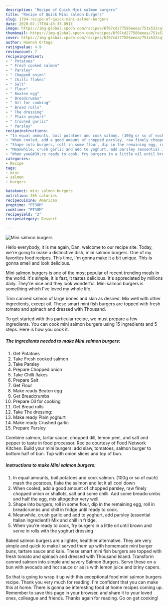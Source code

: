 ```yaml
---
description: "Recipe of Quick Mini salmon burgers"
title: "Recipe of Quick Mini salmon burgers"
slug: 1794-recipe-of-quick-mini-salmon-burgers
date: 2020-07-17T04:45:37.891Z
image: https://img-global.cpcdn.com/recipes/6f07cd277586eeea/751x532cq70/mini-salmon-burgers-recipe-main-photo.jpg
thumbnail: https://img-global.cpcdn.com/recipes/6f07cd277586eeea/751x532cq70/mini-salmon-burgers-recipe-main-photo.jpg
cover: https://img-global.cpcdn.com/recipes/6f07cd277586eeea/751x532cq70/mini-salmon-burgers-recipe-main-photo.jpg
author: Hannah Ortega
ratingvalue: 4.9
reviewcount: 7
recipeingredient:
- " Potatoes"
- " Fresh cooked salmon"
- " Parsley"
- " Chopped onion"
- " Chilli flakes"
- " Salt"
- " Flour"
- " Beaten egg"
- " Breadcrumbs"
- " Oil for cooking"
- " Bread rolls"
- " The dressing"
- " Plain yoghurt"
- " Crushed garlic"
- " Parsley"
recipeinstructions:
- "In equal amounts, boil potatoes and cook salmon. (100g or so of each) mash the potatoes, flake the salmon and let it all cool down"
- "When cooled, add a good amount of chopped parsley, raw finely chopped onion or shallots, salt and some chilli. Add some breadcrumbs and half the egg, mix altogether very well."
- "Shape into burgers, roll in some flour, dip in the remaining egg, roll in breadcrumbs and chill in fridge until ready to cook."
- "Meanwhile, crush garlic and add to yoghurt, add parsley (essential Italian ingredient!) Mix and chill in fridge."
- "When you&#39;re ready to cook, fry burgers in a little oil until brown and serve in rolls with the yoghurt dressing"
categories:
- Recipe
tags:
- mini
- salmon
- burgers

katakunci: mini salmon burgers 
nutrition: 265 calories
recipecuisine: American
preptime: "PT38M"
cooktime: "PT38M"
recipeyield: "2"
recipecategory: Dessert

---
```



![Mini salmon burgers](https://img-global.cpcdn.com/recipes/6f07cd277586eeea/751x532cq70/mini-salmon-burgers-recipe-main-photo.jpg)

Hello everybody, it is me again, Dan, welcome to our recipe site. Today, we're going to make a distinctive dish, mini salmon burgers. One of my favorites food recipes. This time, I'm gonna make it a bit unique. This is gonna smell and look delicious.

Mini salmon burgers is one of the most popular of recent trending meals in the world. It's simple, it is fast, it tastes delicious. It's appreciated by millions daily. They're nice and they look wonderful. Mini salmon burgers is something which I've loved my whole life.

Trim canned salmon of large bones and skin as desired. Mix well with other ingredients, except oil. These smart mini fish burgers are topped with fresh tomato and spinach and dressed with Thousand.


To get started with this particular recipe, we must prepare a few ingredients. You can cook mini salmon burgers using 15 ingredients and 5 steps. Here is how you cook it.

<!--inarticleads1-->

##### The ingredients needed to make Mini salmon burgers:

1. Get  Potatoes
1. Take  Fresh cooked salmon
1. Take  Parsley
1. Prepare  Chopped onion
1. Take  Chilli flakes
1. Prepare  Salt
1. Get  Flour
1. Make ready  Beaten egg
1. Get  Breadcrumbs
1. Prepare  Oil for cooking
1. Get  Bread rolls
1. Take  The dressing:
1. Make ready  Plain yoghurt
1. Make ready  Crushed garlic
1. Prepare  Parsley


Combine salmon, tartar sauce, chopped dill, lemon peel, and salt and pepper to taste in food processor. Recipe courtesy of Food Network Kitchen. Build your mini burgers: add slaw, tomatoes, salmon burger to bottom half of bun. Top with onion slices and top of bun. 

<!--inarticleads2-->

##### Instructions to make Mini salmon burgers:

1. In equal amounts, boil potatoes and cook salmon. (100g or so of each) mash the potatoes, flake the salmon and let it all cool down
1. When cooled, add a good amount of chopped parsley, raw finely chopped onion or shallots, salt and some chilli. Add some breadcrumbs and half the egg, mix altogether very well.
1. Shape into burgers, roll in some flour, dip in the remaining egg, roll in breadcrumbs and chill in fridge until ready to cook.
1. Meanwhile, crush garlic and add to yoghurt, add parsley (essential Italian ingredient!) Mix and chill in fridge.
1. When you&#39;re ready to cook, fry burgers in a little oil until brown and serve in rolls with the yoghurt dressing


Baked salmon burgers are a lighter, healthier alternative. They are very simple and quick to make I served them up with homemade mini burger buns, tartare sauce and kale. These smart mini fish burgers are topped with fresh tomato and spinach and dressed with Thousand Island. Transform canned salmon into simple and savory Salmon Burgers. Serve these on a bun with avocado and hot sauce or as is with lemon juice and briny capers. 

So that is going to wrap it up with this exceptional food mini salmon burgers recipe. Thank you very much for reading. I'm confident that you can make this at home. There is gonna be interesting food at home recipes coming up. Remember to save this page in your browser, and share it to your loved ones, colleague and friends. Thanks again for reading. Go on get cooking!
